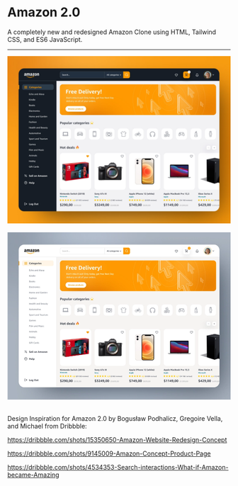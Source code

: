 # Amazon 2.0

A completely new and redesigned Amazon Clone using HTML, Tailwind CSS, and ES6 JavaScript.

<hr>

<img src="images/amazon-idea 1.webp" />&nbsp;&nbsp;&nbsp;
<img src="images/amazon-idea 2.webp" />&nbsp;&nbsp;

Design Inspiration for Amazon 2.0 by Bogusław Podhalicz, Gregoire Vella, and Michael from Dribbble:

https://dribbble.com/shots/15350650-Amazon-Website-Redesign-Concept

https://dribbble.com/shots/9145009-Amazon-Concept-Product-Page

https://dribbble.com/shots/4534353-Search-interactions-What-if-Amazon-became-Amazing

